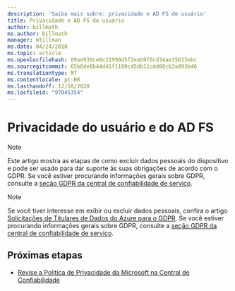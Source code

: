 ```yaml
---
description: 'Saiba mais sobre: privacidade e AD FS de usuário'
title: Privacidade e AD FS do usuário
author: billmath
ms.author: billmath
manager: mtillman
ms.date: 04/24/2018
ms.topic: article
ms.openlocfilehash: 89ae939ce0c21990d5f2eab9f0cd34ae15613ebc
ms.sourcegitcommit: 65b6de6b44d41f1180c45db11cdd60cb2a093b46
ms.translationtype: MT
ms.contentlocale: pt-BR
ms.lasthandoff: 12/10/2020
ms.locfileid: "97045354"
---
```

# <a name="user-privacy-and-ad-fs"></a>Privacidade do usuário e do AD FS



>[!Note]
> Este artigo mostra as etapas de como excluir dados pessoais do dispositivo e pode ser usado para dar suporte às suas obrigações de acordo com o GDPR. Se você estiver procurando informações gerais sobre GDPR, consulte a [seção GDPR da central de confiabilidade de serviço](https://www.microsoft.com/TrustCenter/Privacy/gdpr/default.aspx).

>[!Note]
>Se você tiver interesse em exibir ou excluir dados pessoais, confira o artigo [Solicitações de Titulares de Dados do Azure para o GDPR](/microsoft-365/compliance/gdpr-dsr-azure). Se você estiver procurando informações gerais sobre GDPR, consulte a [seção GDPR da central de confiabilidade de serviço](https://www.microsoft.com/TrustCenter/Privacy/gdpr/default.aspx).

## <a name="next-steps"></a>Próximas etapas
* [Revise a Política de Privacidade da Microsoft na Central de Confiabilidade](https://www.microsoft.com/trustcenter)


